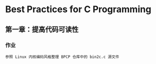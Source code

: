 # Best Practices for C Programming

## 第一章：提高代码可读性

### 作业

    参照 Linux 内核编码风格整理 BPCP 仓库中的 bin2c.c 源文件